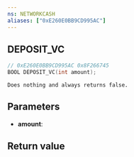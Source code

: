 ```yaml
---
ns: NETWORKCASH
aliases: ["0xE260E0BB9CD995AC"]
---
```

## DEPOSIT_VC

```c
// 0xE260E0BB9CD995AC 0x8F266745
BOOL DEPOSIT_VC(int amount);
```

```
Does nothing and always returns false.
```

## Parameters
* **amount**: 

## Return value
